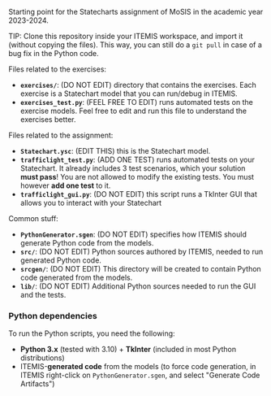 Starting point for the Statecharts assignment of MoSIS in the academic year 2023-2024.

TIP: Clone this repository inside your ITEMIS workspace, and import it (without copying the files). This way, you can still do a `git pull` in case of a bug fix in the Python code.

Files related to the exercises:
  - **`exercises/`**: (DO NOT EDIT) directory that contains the exercises. Each exercise is a Statechart model that you can run/debug in ITEMIS.
  - **`exercises_test.py`**: (FEEL FREE TO EDIT) runs automated tests on the exercise models. Feel free to edit and run this file to understand the exercises better.


Files related to the assignment:
  - **`Statechart.ysc`**: (EDIT THIS) this is the Statechart model.
  - **`trafficlight_test.py`**: (ADD ONE TEST) runs automated tests on your Statechart. It already includes 3 test scenarios, which your solution **must pass**! You are not allowed to modify the existing tests. You must however **add one test** to it.
  - **`trafficlight_gui.py`**: (DO NOT EDIT) this script runs a TkInter GUI that allows you to interact with your Statechart


Common stuff:
  - **`PythonGenerator.sgen`**: (DO NOT EDIT) specifies how ITEMIS should generate Python code from the models.
  - **`src/`**: (DO NOT EDIT) Python sources authored by ITEMIS, needed to run generated Python code.
  - **`srcgen/`**: (DO NOT EDIT) This directory will be created to contain Python code generated from the models.
  - **`lib/`**: (DO NOT EDIT) Additional Python sources needed to run the GUI and the tests.


### Python dependencies

To run the Python scripts, you need the following:

  - **Python 3.x** (tested with 3.10) + **TkInter** (included in most Python distributions)
  - ITEMIS-**generated code** from the models (to force code generation, in ITEMIS right-click on `PythonGenerator.sgen`, and select "Generate Code Artifacts")
